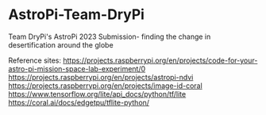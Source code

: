 # AstroPi-Team-DryPi
Team DryPi's AstroPi 2023 Submission- finding the change in desertification around the globe

Reference sites:
  https://projects.raspberrypi.org/en/projects/code-for-your-astro-pi-mission-space-lab-experiment/0
  https://projects.raspberrypi.org/en/projects/astropi-ndvi
  https://projects.raspberrypi.org/en/projects/image-id-coral
  https://www.tensorflow.org/lite/api_docs/python/tf/lite
  https://coral.ai/docs/edgetpu/tflite-python/
  
